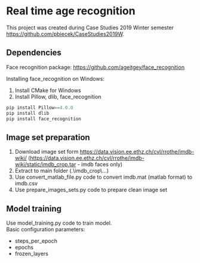 
# Real time age recognition

This project was created during Case Studies 2019 Winter semester https://github.com/pbiecek/CaseStudies2019W.

## Dependencies

Face recognition package: https://github.com/ageitgey/face_recognition

Installing face_recognition on Windows:
1. Install CMake for Windows
2. Install Pillow, dlib, face_recognition
```python
pip install Pillow==4.0.0
pip install dlib
pip install face_recognition
```
## Image set preparation

1. Download image set form https://data.vision.ee.ethz.ch/cvl/rrothe/imdb-wiki/ (https://data.vision.ee.ethz.ch/cvl/rrothe/imdb-wiki/static/imdb_crop.tar - imdb faces only)
2. Extract to main folder (.\\imdb_crop\\...)
3. Use convert_matlab_file.py code to convert imdb.mat (matlab format) to imdb.csv
4. Use prepare_images_sets.py code to prepare clean image set

## Model training

Use model_training.py code to train model. \
Basic configuration parameters:
* steps_per_epoch
* epochs
* frozen_layers
